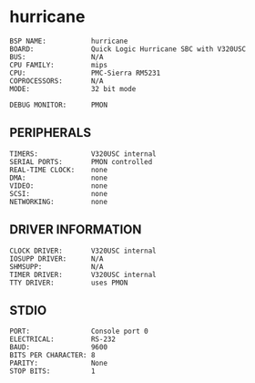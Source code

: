 hurricane
=========
```
BSP NAME:           hurricane
BOARD:              Quick Logic Hurricane SBC with V320USC
BUS:                N/A
CPU FAMILY:         mips
CPU:                PMC-Sierra RM5231 
COPROCESSORS:       N/A
MODE:               32 bit mode

DEBUG MONITOR:      PMON
```

PERIPHERALS
-----------
```          
TIMERS:             V320USC internal
SERIAL PORTS:       PMON controlled
REAL-TIME CLOCK:    none
DMA:                none
VIDEO:              none
SCSI:               none
NETWORKING:         none
```          

DRIVER INFORMATION
------------------
```          
CLOCK DRIVER:       V320USC internal
IOSUPP DRIVER:      N/A
SHMSUPP:            N/A 
TIMER DRIVER:       V320USC internal
TTY DRIVER:         uses PMON
```          

STDIO
-----
```          
PORT:               Console port 0
ELECTRICAL:         RS-232
BAUD:               9600
BITS PER CHARACTER: 8
PARITY:             None
STOP BITS:          1
```          
